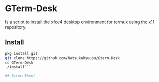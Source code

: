 # GTerm-Desk
Is a script to install the xfce4 desktop environment for termux using the x11 repository.

## Install
```sh
pkg install git
git clone https://github.com/NatsukaRyuuou/Gterm-Desk
cd GTerm-Desk
./install```

## ScreenShoot
